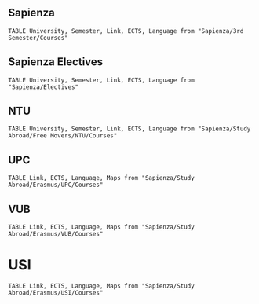 ## Sapienza

```dataview
TABLE University, Semester, Link, ECTS, Language from "Sapienza/3rd Semester/Courses"
```

## Sapienza Electives
```dataview
TABLE University, Semester, Link, ECTS, Language from "Sapienza/Electives"
```



## NTU
```dataview
TABLE University, Semester, Link, ECTS, Language from "Sapienza/Study Abroad/Free Movers/NTU/Courses"
```

## UPC
```dataview
TABLE Link, ECTS, Language, Maps from "Sapienza/Study Abroad/Erasmus/UPC/Courses"
```




## VUB
```dataview
TABLE Link, ECTS, Language, Maps from "Sapienza/Study Abroad/Erasmus/VUB/Courses"
```


# USI
```dataview
TABLE Link, ECTS, Language, Maps from "Sapienza/Study Abroad/Erasmus/USI/Courses"
```

